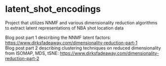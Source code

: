 # latent_shot_encodings
Project that utilizes NNMF and various dimensionality reduction algorithms to extract latent representations of NBA shot location data

Blog post part 1 describing the NNMF latent factors: https://www.dirksfadeaway.com/dimensionality-reduction-part-1  
Blog post part 2 describing clustering techniques on reduced dimensionality from ISOMAP, MDS, tSNE: https://www.dirksfadeaway.com/dimensionality-reduction-part-2
